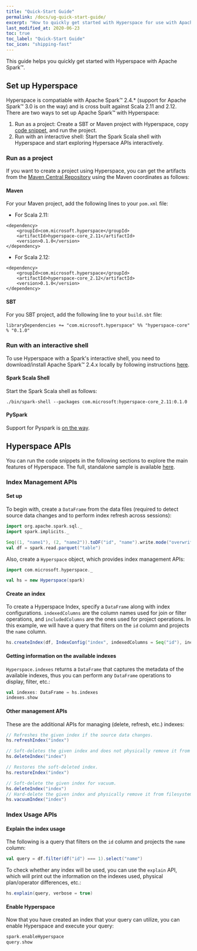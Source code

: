 ```yaml
---
title: "Quick-Start Guide"
permalink: /docs/ug-quick-start-guide/
excerpt: "How to quickly get started with Hyperspace for use with Apache Spark™."
last_modified_at: 2020-06-23
toc: true
toc_label: "Quick-Start Guide"
toc_icon: "shipping-fast"
---
```


This guide helps you quickly get started with Hyperspace with Apache Spark™.

## Set up Hyperspace
Hyperspace is compatiable with Apache Spark™ 2.4.* (support for Apache Spark™ 3.0 is on the way) and is cross built against Scala 2.11 and 2.12.
There are two ways to set up Apache Spark™ with Hyperspace:
1. Run as a project: Create a SBT or Maven project with Hyperspace, copy [code snippet](https://microsoft.github.io/hyperspace/#hyperspace-usage-api-in-apache-spark), and run the project.
2. Run with an interactive shell: Start the Spark Scala shell with Hyperspace and start exploring Hypersace APIs interactively.

### Run as a project
If you want to create a project using Hyperspace, you can get the artifacts from the [Maven Central Repository](https://search.maven.org/search?q=hyperspace) using the Maven coordinates as follows:

#### Maven
For your Maven project, add the following lines to your `pom.xml` file:

* For Scala 2.11:

```
<dependency>
    <groupId>com.microsoft.hyperspace</groupId>
    <artifactId>hyperspace-core_2.11</artifactId>
    <version>0.1.0</version>
</dependency>
```

* For Scala 2.12:

```
<dependency>
    <groupId>com.microsoft.hyperspace</groupId>
    <artifactId>hyperspace-core_2.12</artifactId>
    <version>0.1.0</version>
</dependency>
```

#### SBT
For you SBT project, add the following line to your `build.sbt` file:

```
libraryDependencies += "com.microsoft.hyperspace" %% "hyperspace-core" % "0.1.0"
```

### Run with an interactive shell
To use Hyperspace with a Spark's interactive shell, you need to download/install Apache Spark™ 2.4.x locally by following instructions [here](https://spark.apache.org/downloads.html).

#### Spark Scala Shell
Start the Spark Scala shell as follows:

```
./bin/spark-shell --packages com.microsoft:hyperspace-core_2.11:0.1.0
```

#### PySpark
Support for Pyspark is [on the way](https://github.com/microsoft/hyperspace/pull/36).

## Hyperspace APIs

You can run the code snippets in the following sections to explore the main features of Hyperspace. The full, standalone sample is available [here](https://microsoft.github.io/hyperspace/#hyperspace-usage-api-in-apache-spark).

### Index Management APIs

#### Set up

To begin with, create a `DataFrame` from the data files (required to detect source data changes and to perform index refresh across sessions):

```Scala
import org.apache.spark.sql._
import spark.implicits._

Seq((1, "name1"), (2, "name2")).toDF("id", "name").write.mode("overwrite").parquet("table")
val df = spark.read.parquet("table")
```

Also, create a `Hyperspace` object, which provides index management APIs:

```Scala
import com.microsoft.hyperspace._

val hs = new Hyperspace(spark)
```

#### Create an index

To create a Hyperspace Index, specify a `DataFrame` along with index configurations. `indexedColumns` are the column names used for join or filter operations, and `includedColumns` are the ones used for project operations. In this example, we will have a query that filters on the `id` column and projects the `name` column.

```Scala
hs.createIndex(df, IndexConfig("index", indexedColumns = Seq("id"), includedColumns = Seq("name")))
```

#### Getting information on the available indexes

`Hyperspace.indexes` returns a `DataFrame` that captures the metadata of the available indexes, thus you can perform any `DataFrame` operations to display, filter, etc.:

```Scala
val indexes: DataFrame = hs.indexes
indexes.show
```

#### Other management APIs

These are the additional APIs for managing (delete, refresh, etc.) indexes:

```Scala
// Refreshes the given index if the source data changes.
hs.refreshIndex("index")

// Soft-deletes the given index and does not physically remove it from filesystem.
hs.deleteIndex("index")

// Restores the soft-deleted index.
hs.restoreIndex("index")

// Soft-delete the given index for vacuum.
hs.deleteIndex("index")
// Hard-delete the given index and physically remove it from filesystem.
hs.vacuumIndex("index")
```

### Index Usage APIs

#### Explain the index usage

The following is a query that filters on the `id` column and projects the `name` column:

```Scala
val query = df.filter(df("id") === 1).select("name")
```

To check whether any index will be used, you can use the `explain` API, which will print out the information on the indexes used, physical plan/operator differences, etc.:

```Scala
hs.explain(query, verbose = true)
```

#### Enable Hyperspace

Now that you have created an index that your query can utilize, you can enable Hyperspace and execute your query:

```Scala
spark.enableHyperspace
query.show 
```
